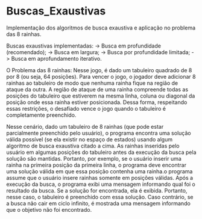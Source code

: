 # Buscas_Exaustivas
Implementação dos algoritmos de busca exaustiva e aplicação no problema das 8 rainhas.

Buscas exaustivas implementadas:
  -> Busca em profundidade (recomendado);
  -> Busca em largura;
  -> Busca por profundidade limitada;
  -> Busca em aprofundamento iterativo.

O Problema das 8 rainhas:
 Nesse jogo, é dado um tabuleiro quadrado de 8 por 8 (ou seja, 64 posições).
 Para vencer o jogo, o jogador deve adicionar 8 rainhas ao tabuleiro de modo que nenhuma rainha
fique na região de ataque da outra. A região de ataque de uma rainha compreende todas as posições
do tabuleiro que estiverem na mesma linha, coluna ou diagonal da posição onde essa rainha estiver
posicionada.
Dessa forma, respeitando essas restrições, o desafiado vence o jogo quando o tabuleiro é
completamente preenchido.

Nesse cenário, dado um tabuleiro de 8 rainhas (que pode estar parcialmente preenchido pelo usuário),
o programa encontra uma solução válida possível (se ela existir no espaço de estados) usando
algum algoritmo de busca exaustiva citado a cima. As rainhas inseridas pelo usuário em algumas
posições do tabuleiro antes da execução da busca pela solução são mantidas. Portanto, por exemplo,
se o usuário inserir uma rainha na primeira posição da primeira linha, o programa deve encontrar
uma solução válida em que essa posição contenha uma rainha.o programa assume que o usuário insere
rainhas somente em posições válidas.
Após a execução da busca, o programa exibi uma mensagem informando qual foi o
resultado da busca. Se a solução for encontrada, ela é exibida. Portanto, nesse caso, o
tabuleiro é preenchido com essa solução. Caso contrário, se a busca não cair em ciclo
infinito, é mostrada uma mensagem informando que o objetivo não foi encontrado.
